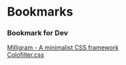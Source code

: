 # Bookmarks
### Bookmark for Dev  
[Milligram - A minimalist CSS framework](http://milligram.github.io/index.html)  
[Colofilter.css](http://lukyvj.github.io/colofilter.css/)  
